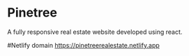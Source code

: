 # Pinetree
A fully responsive real estate website developed using react.  

#Netlify domain
https://pinetreerealestate.netlify.app
